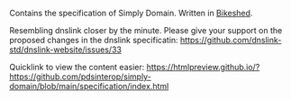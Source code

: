 Contains the specification of Simply Domain. Written in [Bikeshed](https://tabatkins.github.io/bikeshed/).

Resembling dnslink closer by the minute. Please give your support on the proposed changes in the dnslink specificatin:
https://github.com/dnslink-std/dnslink-website/issues/33

Quicklink to view the content easier: https://htmlpreview.github.io/?https://github.com/pdsinterop/simply-domain/blob/main/specification/index.html
